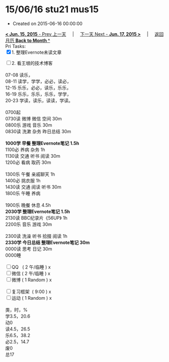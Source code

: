 # 15/06/16 stu21 mus15

- Created on 2015-06-16 00:00:00

[**< Jun. 15, 2015** - Prev 上一天](/lifelogs/2015/06/d15.md) &nbsp; &nbsp; | &nbsp; &nbsp; [下一天 Next - **Jun. 17, 2015 >**](/lifelogs/2015/06/d17.md) &nbsp; &nbsp; |  &nbsp; &nbsp; [返回月历 **Back to Month ^**](/lifelogs/2015/06/index.md)
<br/>Pri Tasks:</strong><br clear="none"/><input type="checkbox" checked="true" />1. 整理Evernote未读文章</div><div><input type="checkbox" />2. 看王垠的技术博客<br/></div><div><div><br clear="none"/></div><div>07-08 读乐，</div>08-11 读学，学学，必必，读必，<br clear="none"/>12-15 乐乐，必必，读乐，乐乐，<br clear="none"/>16-19 乐乐，乐乐，乐乐，学学，<br clear="none"/>20-23 学读，读乐，读读，学读。<div><br clear="none"/></div>0700起</div><div>0730读 微博 微信 空间 30m</div><div>0800乐 游戏 音乐 30m</div><div>0830读 洗漱 杂务 昨日总结 30m</div><div><br/></div><div><b>1000学 早餐 整理Evernote笔记 1.5h</b></div><div>1100必 养病 杂务 1h</div><div>1130读 交通 听书 阅读 30m</div><div>1200必 看病 取药 30m</div><div><div><br clear="none"/></div>1300乐 午餐 亲戚聊天 1h</div><div>1400必 挑衣服 1h</div><div>1430读 交通 阅读 听书 30m</div><div>1800乐 午睡 养病<br/><div><br clear="none"/></div>1900乐 晚餐 休息 4.5h</div><div><b>2030学 整理Evernote笔记 1.5h</b></div><div>2130读 BBC纪录片《56UP》 1h</div><div>2200乐 音乐 游戏 30m</div><div><div><br clear="none"/></div>2300读 洗澡 听书 拾掇 阅读 1h<br clear="none"/><b>2330学 今日总结 整理Evernote笔记 30m</b></div><div>0000读 思考 日记 30m</div><div>0000睡</div><div><br clear="none"/></div><div><input type="checkbox" />QQ   ( 2 午/临睡 ) x<br clear="none"/><input type="checkbox" />微信 ( 2 午/临睡 ) x</div><div><input type="checkbox" />微博 ( 1 Random ) x</div><div><br clear="none"/></div><div><input type="checkbox" />复习框架  ( 9:00 ) x<br clear="none"/></div><div><input type="checkbox" />运动 ( 1 Random ) x</div><div><div><br clear="none"/></div>类，时，%<br clear="none"/>学3.5，20.6<br clear="none"/>动0<br clear="none"/>读4.5，26.5<br clear="none"/>乐6.5，38.2<br clear="none"/>必2.5，14.7<br clear="none"/>废0<br clear="none"/>总17</div>
